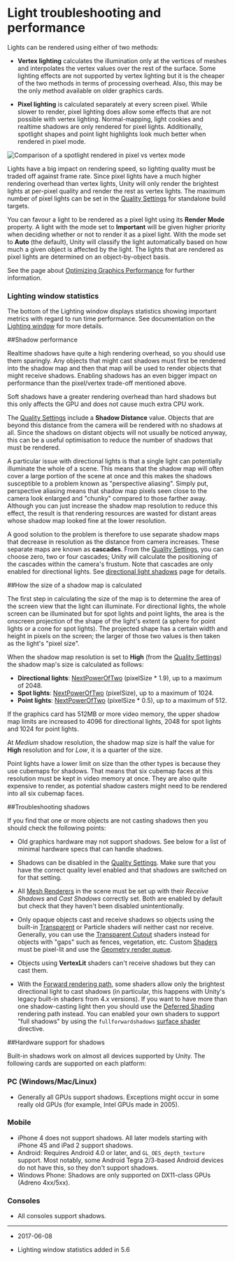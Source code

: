 # Light troubleshooting and performance

Lights can be rendered using either of two methods: 

* __Vertex lighting__ calculates the illumination only at the vertices of meshes and interpolates the vertex values over the rest of the surface. Some lighting effects are not supported by vertex lighting but it is the cheaper of the two methods in terms of processing overhead. Also, this may be the only method available on older graphics cards. 

* __Pixel lighting__ is calculated separately at every screen pixel. While slower to render, pixel lighting does allow some effects that are not possible with vertex lighting. Normal-mapping, light cookies and realtime shadows are only rendered for pixel lights. Additionally, spotlight shapes and point light highlights look much better when rendered in pixel mode.

![Comparison of a spotlight rendered in pixel vs vertex mode](../uploads/Main/LightPixVertComp.svg) 

Lights have a big impact on rendering speed, so lighting quality must be traded off against frame rate. Since pixel lights have a much higher rendering overhead than vertex lights, Unity will only render the brightest lights at per-pixel quality and render the rest as vertex lights. The maximum number of pixel lights can be set in the [Quality Settings](class-QualitySettings) for standalone build targets.

You can favour a light to be rendered as a pixel light using its __Render Mode__ property. A light with the mode set to __Important__ will be given higher priority when deciding whether or not to render it as a pixel light. With the mode set to __Auto__ (the default), Unity will classify the light automatically based on how much a given object is affected by the light. The lights that are rendered as pixel lights are determined on an object-by-object basis.

See the page about [Optimizing Graphics Performance](OptimizingGraphicsPerformance) for further information.

### Lighting window statistics

The bottom of the Lighting window displays statistics showing important metrics with regard to run time performance. See documentation on the [Lighting window](GlobalIllumination) for more details.


##Shadow performance

Realtime shadows have quite a high rendering overhead, so you should use them sparingly. Any objects that might cast shadows must first be rendered into the shadow map and then that map will be used to render objects that might receive shadows. Enabling shadows has an even bigger impact on performance than the pixel/vertex trade-off mentioned above.

Soft shadows have a greater rendering overhead than hard shadows but this only affects the GPU and does not cause much extra CPU work.

The [Quality Settings](class-QualitySettings) include a __Shadow Distance__ value. Objects that are beyond this distance from the camera will be rendered with no shadows at all. Since the shadows on distant objects will not usually be noticed anyway, this can be a useful optimisation to reduce the number of shadows that must be rendered.

A particular issue with directional lights is that a single light can potentially illuminate the whole of a scene. This means that the shadow map will often cover a large portion of the scene at once and this makes the shadows susceptible to a problem known as "perspective aliasing". Simply put, perspective aliasing means that shadow map pixels seen close to the camera look enlarged and "chunky" compared to those farther away. Although you can just increase the shadow map resolution to reduce this effect, the result is that rendering resources are wasted for distant areas whose shadow map looked fine at the lower resolution.

A good solution to the problem is therefore to use separate shadow maps that decrease in resolution as the distance from camera increases. These separate maps are known as __cascades__. From the [Quality Settings](class-QualitySettings), you can choose zero, two or four cascades; Unity will calculate the positioning of the cascades within the camera's frustum. Note that cascades are only enabled for directional lights. See [directional light shadows](DirLightShadows) page for details.


##How the size of a shadow map is calculated

The first step in calculating the size of the map is to determine the area of the screen view that the light can illuminate. For directional lights, the whole screen can be illuminated but for spot lights and point lights, the area is the onscreen projection of the shape of the light's extent (a sphere for point lights or a cone for spot lights). The projected shape has a certain width and height in pixels on the screen; the larger of those two values is then taken as the light's "pixel size".

When the shadow map resolution is set to __High__ (from the [Quality Settings](class-QualitySettings)) the shadow map's size is calculated as follows:

* **Directional lights**: [NextPowerOfTwo](ScriptRef:Mathf.NextPowerOfTwo.html) (pixelSize * 1.9), up to a maximum of 2048.
* **Spot lights**: [NextPowerOfTwo](ScriptRef:Mathf.NextPowerOfTwo.html) (pixelSize), up to a maximum of 1024.
* **Point lights**: [NextPowerOfTwo](ScriptRef:Mathf.NextPowerOfTwo.html) (pixelSize * 0.5), up to a maximum of 512.

If the graphics card has 512MB or more video memory, the upper shadow map limits are increased to 4096 for directional lights, 2048 for spot lights and 1024 for point lights.

At _Medium_ shadow resolution, the shadow map size is half the value for __High__ resolution and for _Low_, it is a quarter of the size.

Point lights have a lower limit on size than the other types is because they use cubemaps for shadows. That means that six cubemap faces at this resolution must be kept in video memory at once. They are also quite expensive to render, as potential shadow casters might need to be rendered into all six cubemap faces. 


##Troubleshooting shadows

If you find that one or more objects are not casting shadows then you should check the following points:

* Old graphics hardware may not support shadows. See below for a list of minimal hardware specs that can handle shadows.

* Shadows can be disabled in the [Quality Settings](class-QualitySettings). Make sure that you have the correct quality level enabled and that shadows are switched on for that setting.

* All [Mesh Renderers](class-MeshRenderer) in the scene must be set up with their _Receive Shadows_ and _Cast Shadows_ correctly set. Both are enabled by default but check that they haven't been disabled unintentionally.

* Only opaque objects cast and receive shadows so objects using the built-in [Transparent](shader-TransparentFamily) or Particle shaders will neither cast nor receive. Generally, you can use the [Transparent Cutout](shader-TransparentCutoutFamily) shaders instead for objects with "gaps" such as fences, vegetation, etc. Custom [Shaders](Shaders) must be pixel-lit and use the [Geometry render queue](SL-SubShaderTags).

* Objects using __VertexLit__ shaders can't receive shadows but they can cast them.

* With the [Forward rendering path](RenderTech-ForwardRendering), some shaders allow only the brightest directional light to cast shadows (in particular, this happens with Unity's legacy built-in shaders from 4.x versions). If you want to have more than one shadow-casting light then you should use the [Deferred Shading](RenderTech-DeferredShading) rendering path instead. You can enabled your own shaders to support "full shadows" by using the `fullforwardshadows` [surface shader](SL-SurfaceShaders) directive.


##Hardware support for shadows

Built-in shadows work on almost all devices supported by Unity. The following cards are supported on each platform:

### PC (Windows/Mac/Linux)

* Generally all GPUs support shadows. Exceptions might occur in some really old GPUs (for example, Intel GPUs made in 2005).

### Mobile
* iPhone 4 does not support shadows. All later models starting with iPhone 4S and iPad 2 support shadows.
* Android: Requires Android 4.0 or later, and `GL_OES_depth_texture` support. Most notably, some Android Tegra 2/3-based Android devices do not have this, so they don't support shadows.
* Windows Phone: Shadows are only supported on DX11-class GPUs (Adreno 4xx/5xx).

### Consoles
* All consoles support shadows.

---

* <span class="page-edit"> 2017-06-08  <!-- include IncludeTextNewPageSomeEdit --></span>

* <span class="page-history">Lighting window statistics added in 5.6</span>
